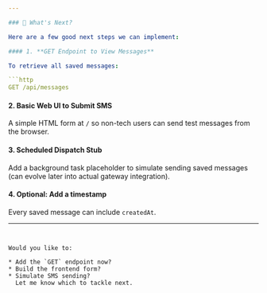 ```yaml
---

### 🔧 What's Next?

Here are a few good next steps we can implement:

#### 1. **GET Endpoint to View Messages**

To retrieve all saved messages:

```http
GET /api/messages
```

#### 2. **Basic Web UI to Submit SMS**

A simple HTML form at `/` so non-tech users can send test messages from the browser.

#### 3. **Scheduled Dispatch Stub**

Add a background task placeholder to simulate sending saved messages (can evolve later into actual gateway integration).

#### 4. **Optional: Add a timestamp**

Every saved message can include `createdAt`.

---
```


Would you like to:

* Add the `GET` endpoint now?
* Build the frontend form?
* Simulate SMS sending?
  Let me know which to tackle next.
